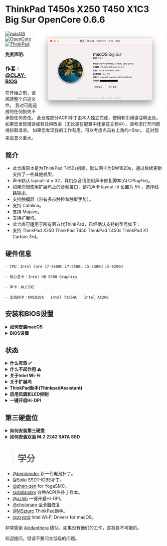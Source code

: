# ThinkPad T450s X250 T450 X1C3 Big Sur OpenCore 0.6.6
<img align="right" src="/picture/Thismachine.png" alt="Lenovo Thinkpad T450s macOS Hackintosh OpenCore" width="400">

[![macOS](https://img.shields.io/badge/macOS-11.2.1-blue)](https://developer.apple.com/documentation/macos-release-notes)
[![OpenCore](https://img.shields.io/badge/OpenCore-0.6.6-green)](https://github.com/acidanthera/OpenCorePkg)
[![ThinkPad](https://img.shields.io/badge/ThinkPad-T450s.X250.T450.X1C3-orange)](https://think.lenovo.com.cn/index.html)

**免责声明:**

### 作者：[@CLAY-BIOS](https://github.com/CLAY-BIOS)  
在开始之前，请阅读整个自述文件。
我对可能造成的任何损失不承担任何责任。
此仓库部分ACPI补丁由本人独立完成，使用和引用请注明出处。
如果您发现错误或有任何改进（无论是在配置中还是在文档中），请考虑打开问题或拉取请求。
如果您发现我的工作有用，可以考虑点击右上角的⭐️Star。
这对我来说意义重大。 


## 简介

- 此仓库原本是为ThinkPad T450s创建，默认网卡为DW1820a，通过后续更新支持了一些其他机型。
- 声卡默认 layout-id = 32，耳机杂音请使用声卡修复脚本(ALCPlugFix)。 
- 如果你想使用扩展坞上的音频接口，请将声卡 layout-id 设置为 55 ，选择线路输出。
- 支持触摸屏（带有多点触控和触屏手势）。
- 支持 Catalina。
- 支持 Mojave。
- 支持扩展坞。
- 此仓库可适用于所有第五代ThinkPad，已经确认支持的型号如下：
- 支持 ThinkPad X250 ThinkPad T450 ThinkPad T450s ThinkPad X1 Carbon 3rd。

## 硬件信息
```  
- CPU：Intel Core i7-5600U i7-5500u i5-5300U i5-5200U

- 核心显卡：Intel HD 5500 Graphics 

- 声卡：ALC292

- 无线网卡：DW1820A   Intel 7265AC   Intel AX200
```
## 安装和BIOS设置

<details>  
<summary><strong>如何安装macOS </strong></summary>
</br>

1. [创建安装媒体](https://dortania.github.io/OpenCore-Install-Guide/installer-guide/#making-the-installer)
1. 下载[最新的EFI文件](https://github.com/CLAY-BIOS/Lenovo-ThinkPad-T450s-Hackintosh-Big-Sur-OpenCore/releases) 并将其复制到ESP分区中
1. 从USB启动安装程序（按“ F12”选择启动盘），然后[开始安装过程](https://dortania.github.io/OpenCore-Install-Guide/installation/installation-process.html#booting-the-opencore-usb)

</details>

<details>  
<summary><strong>BIOS设置 </strong></summary>
</br>

**BIOS (1.37):**
-  Security -> Security Chip`: **Disabled**;
-  Memory Protection -> Execution Prevention`: **Enabled**;
-  Virtualization -> Intel Virtualization Technology`: **Enabled**;
-  Internal Device Access -> Bottom Cover Tamper Detection`: must be **Disabled**;
-  Anti-Theft -> Current Setting`: **Disabled**;
-  Anti-Theft -> Computrace -> Current Setting`: **Disabled**;
-  Secure Boot -> Secure Boot`: **Disabled**;
-  UEFI/Legacy Boot`: **UEFI Only**;
-  CSM Support`: **Yes**.

</details>

## 状态
<details>  
<summary><strong>什么有效 ✅</strong></summary>
</br>
 
- [x] CPU电源管理
- [x] Intel HD 5500 Graphics 
- [x] 完整的USB
- [x] 摄像头
- [x] 休眠/唤醒/关机/重启
- [x] 英特尔千兆以太网  （连接扩展坞后无法使用笔记本上的以太网接口）
- [x] Wi-Fi，蓝牙，空投投送，切换，连续性  （使用intel-Wi-Fi将导致某些功能不可用）
- [x] iMessage, FaceTime, App Store, iTunes Store
- [x] 扬声器和耳机插孔   
- [x] 电池和完整的电池信息  
- [x] 键盘地图和热键 [ThinkpadAssistant](https://github.com/MSzturc/ThinkpadAssistant) 
- [x] 触控板、小红点和物理按钮      
- [x] 触摸屏 （带有多点触控和触屏手势）
- [x] mini DisplayPort
- [x] SD卡读卡器    （通过修改[Sinetek-rtsx.kext源代码](https://github.com/cholonam/Sinetek-rtsx/pull/18)来修复，为此我学习了一段时间的IOKit.）
- [x] 扩展坞 USB
- [x] 扩展坞 以太网
- [x] 扩展坞 耳机插孔 （需要将声卡 layout-id 设置为 55 ）
- [x] 扩展坞 VGA
- [x] 扩展坞 DisplayPort
- [x] 扩展坞 DVI
- [x] 扩展坞 HDMI

</details>

<details>  
<summary><strong>什么不起作用 ⚠️</strong></summary>
</br>

- [ ] VGA
- [ ] Sidecar
- [ ] 指纹

</details>

<details>  
<summary><strong>关于Intel Wi-Fi</strong></summary>
</br>

### 说明：
- 在BigSur中使用AirportItlwm.kext来驱动Intel-WiFi。
- 在Catalina和Mojave中使用AirPortOpenBSD.kext来驱动Intel-WiFi。
- 根据自己的系统版本勾选。
![Intel-WiFi](./picture/Intel-WiFi.png)

</details>

<details>  
<summary><strong>关于扩展坞</strong></summary>
</br>

- 使用扩展坞会导致睡眠出现问题，解决方法是在 config.plist->ACPI 中勾选 SSDT-IGBE 补丁。
- 使用 SSDT-IGBE 补丁无法使用翻盖模式。
- 扩展坞已完美适配，但还需要一些测试。
![Docking](./picture/Docking.png)

</details>

<details>  
<summary><strong>ThinkPad助手(ThinkpadAssistant)</strong></summary>
</br>

- 可让你在Thinkpad T450s X250 T450笔记本电脑上使用所有功能键。
- 复制ThinkpadAssistant到应用程序文件夹。
- 启动ThinkpadAssistant，并在菜单栏中勾选“登录时启动”。
- F4：麦克风静音/取消静音（带有状态LED指示）。
- F7：屏幕镜像/屏幕扩展。
- F8：启用/停用Wi-Fi。
- 左Shift + F8键：启用/停用蓝牙。
- F9：打开系统偏好设置。
- F12：打开启动板。
- FN + Space：切换键盘背光。
- FN + 4：睡眠快捷键。
（睡眠过程中再次按下睡眠快捷键即可终止睡眠。）
（连接外部显示器时，按睡眠按钮后，工作屏幕变为外部显示器（内部屏幕关闭）；再按一次睡眠按钮，内部和外部显示器恢复正常。）
- PrtSc 映射到 F13：可在系统偏好设置-->键盘-->快捷键将它设置为截图。

</details>

<details>  
<summary><strong>启用风扇和LED控制</strong></summary>
</br>

1. 下载并安装 [YogaSMC-App-Release.dmg](https://github.com/zhen-zen/YogaSMC/releases) 
1. 打开应用程序
1. 勾选“登录后启动”选项

</details>

<details>  
<summary><strong>一键开启Hi-DPI</strong></summary>
</br>

1. 参考:   https://github.com/xzhih/one-key-hidpi

</details>

## 第三硬盘位
<details>  
<summary><strong>如何安装第三硬盘 </strong></summary>
</br>

1. ThinkPad X250 ThinkPad T450 ThinkPad T450s 可以扩展第三硬盘。
1. 购买第三硬盘扩展板（如图），它仅支持单面 M.2 2242 SATA SSD。
![SATA-1](./picture/SATA-1.png)
1. 插入单面 M.2 2242 SATA SSD。
![SATA-2](./picture/SATA-2.png)
1. 将它安装在电池下方。
![SATA-3](./picture/SATA-3.png)

</details>

<details>  
<summary><strong>如何安装双面 M.2 2242 SATA SSD </strong></summary>
</br>

1. 将双面 M.2 2242 SATA SSD插入扩展板。
![SATA-4](./picture/SATA-4.png)
1. 然后轻轻将SSD按下，轻轻翘起扩展板。（这需要一点耐心）
![SATA-5](./picture/SATA-5.png)
![SATA-6](./picture/SATA-6.png)
1. 拧上螺丝。

</details>


> # 学分

- [@benbender](https://github.com/benbender/x1c6-hackintosh/blob/experimental/EFI/OC/dsl/SSDT-BATX.dsl) 新一代电池补丁。
- [@Sniki](https://github.com/Sniki?tab=repositories) SSDT-IGBE补丁。
- [@zhen-zen](https://github.com/zhen-zen) for YogaSMC。
- [@daliansky](https://github.com/daliansky/OC-little) 各种ACPI热补丁样本。 
- [@xzhih](https://github.com/xzhih) 一键开启Hi-DPI。 
- [@cholonam](https://github.com/cholonam/Sinetek-rtsx) [读卡器修复](https://github.com/cholonam/Sinetek-rtsx/pull/18)
- [@MSzturc](https://github.com/MSzturc/ThinkpadAssistant) ThinkPad助手。
- [@zxystd](https://github.com/OpenIntelWireless/itlwm) Intel Wi-Fi Drivers for macOS。

非常感谢 [Acidanthera](https://github.com/acidanthera) 团队，如果没有他们的工作，这将是不可能的。

欢迎提问，但请不要问太低级的问题。


